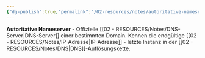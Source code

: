 ```yaml
---
{"dg-publish":true,"permalink":"/02-resources/notes/autoritative-nameserver/","tags":["dns/endgültig","domain/verantwortlich"],"noteIcon":"","updated":"2025-08-27T15:03:19.779+02:00"}
---
```



**Autoritative Nameserver** - Offizielle [[02 - RESOURCES/Notes/DNS-Server\|DNS-Server]] einer bestimmten Domain.
Kennen die endgültige [[02 - RESOURCES/Notes/IP-Adresse\|IP-Adresse]] - letzte Instanz in der [[02 - RESOURCES/Notes/DNS\|DNS]]-Auflösungskette.